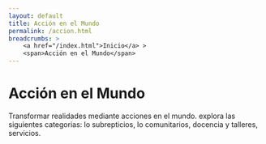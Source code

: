 ```yaml
---
layout: default
title: Acción en el Mundo
permalink: /accion.html
breadcrumbs: >
    <a href="/index.html">Inicio</a> >
    <span>Acción en el Mundo</span>
---
```


# Acción en el Mundo

Transformar realidades mediante acciones en el mundo. explora las siguientes categorias: lo subrepticios, lo comunitarios, docencia y talleres, servicios.
